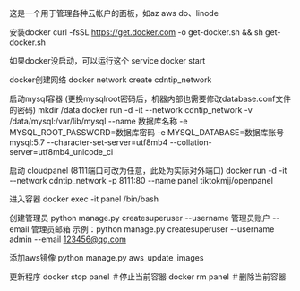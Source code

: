 这是一个用于管理各种云帐户的面板，如az aws do、linode

安装docker
curl -fsSL https://get.docker.com -o get-docker.sh && sh get-docker.sh 

如果docker没启动，可以运行这个
service docker start

docker创建网络
docker network create cdntip_network 

启动mysql容器 (更换mysqlroot密码后，机器内部也需要修改database.conf文件的密码)
mkdir /data 
docker run -d -it --network cdntip_network -v /data/mysql:/var/lib/mysql --name 数据库名称 -e MYSQL_ROOT_PASSWORD=数据库密码 -e MYSQL_DATABASE=数据库账号 mysql:5.7 --character-set-server=utf8mb4 --collation-server=utf8mb4_unicode_ci

启动 cloudpanel (8111端口可改为任意，此处为实际对外端口)
docker run -d -it --network cdntip_network -p 8111:80 --name panel tiktokmjj/openpanel 

进入容器
docker exec -it panel /bin/bash

创建管理员
python manage.py createsuperuser --username 管理员账户 --email 管理员邮箱
示例：python manage.py createsuperuser --username admin --email 123456@qq.com

添加aws镜像
python manage.py aws_update_images

更新程序
docker stop panel ＃停止当前容器 
docker rm panel   ＃删除当前容器
